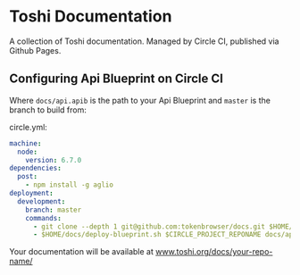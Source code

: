 # Toshi Documentation

A collection of Toshi documentation. Managed by Circle CI, published via Github Pages.


## Configuring Api Blueprint on Circle CI

Where `docs/api.apib` is the path to your Api Blueprint and `master` is the branch to build from:

circle.yml:
```yaml
machine:
  node:
    version: 6.7.0
dependencies:
  post:
    - npm install -g aglio
deployment:
  development:
    branch: master
    commands:
      - git clone --depth 1 git@github.com:tokenbrowser/docs.git $HOME/docs
      - $HOME/docs/deploy-blueprint.sh $CIRCLE_PROJECT_REPONAME docs/api.apib $CIRCLE_SHA1
```

Your documentation will be available at www.toshi.org/docs/your-repo-name/
